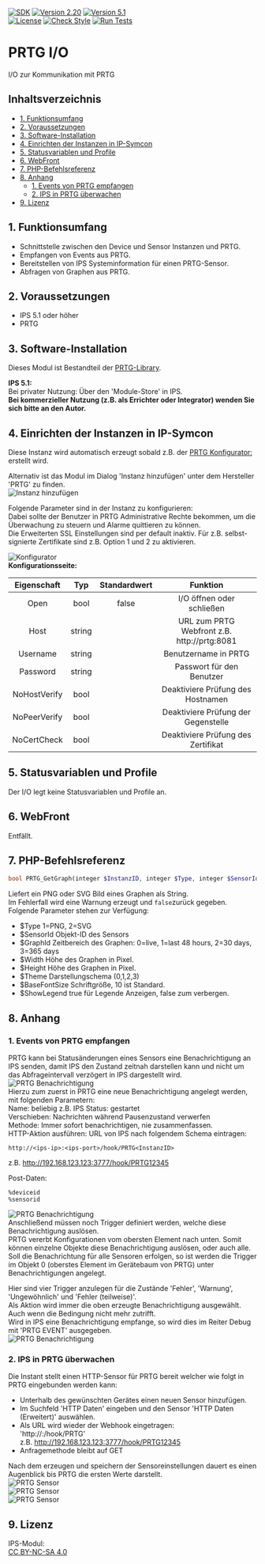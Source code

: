 [![SDK](https://img.shields.io/badge/Symcon-PHPModul-red.svg)](https://www.symcon.de/service/dokumentation/entwicklerbereich/sdk-tools/sdk-php/) 
[![Version 2.20](https://img.shields.io/badge/Modul%20Version-2.20-blue.svg)]() 
[![Version 5.1](https://img.shields.io/badge/Symcon%20Version-5.1%20%3E-green.svg)](https://www.symcon.de/forum/threads/30857-IP-Symcon-5-1-%28Stable%29-Changelog)  
[![License](https://img.shields.io/badge/License-CC%20BY--NC--SA%204.0-green.svg)](https://creativecommons.org/licenses/by-nc-sa/4.0/) 
[![Check Style](https://github.com/Nall-chan/PRTG/workflows/Check%20Style/badge.svg)](https://github.com/Nall-chan/PRTG/actions) 
[![Run Tests](https://github.com/Nall-chan/PRTG/workflows/Run%20Tests/badge.svg)](https://github.com/Nall-chan/PRTG/actions)  


# PRTG I/O
I/O zur Kommunikation mit PRTG  

## Inhaltsverzeichnis <!-- omit in toc -->

- [1. Funktionsumfang](#1-funktionsumfang)
- [2. Voraussetzungen](#2-voraussetzungen)
- [3. Software-Installation](#3-software-installation)
- [4. Einrichten der Instanzen in IP-Symcon](#4-einrichten-der-instanzen-in-ip-symcon)
- [5. Statusvariablen und Profile](#5-statusvariablen-und-profile)
- [6. WebFront](#6-webfront)
- [7. PHP-Befehlsreferenz](#7-php-befehlsreferenz)
- [8. Anhang](#8-anhang)
  - [1. Events von PRTG empfangen](#1-events-von-prtg-empfangen)
  - [2. IPS in PRTG überwachen](#2-ips-in-prtg-überwachen)
- [9. Lizenz](#9-lizenz)

## 1. Funktionsumfang

 - Schnittstelle zwischen den Device und Sensor Instanzen und PRTG.  
 - Empfangen von Events aus PRTG.  
 - Bereitstellen von IPS Systeminformation für einen PRTG-Sensor.  
 - Abfragen von Graphen aus PRTG.  

## 2. Voraussetzungen

 - IPS 5.1 oder höher  
 - PRTG

## 3. Software-Installation

 Dieses Modul ist Bestandteil der [PRTG-Library](../).  

**IPS 5.1:**  
   Bei privater Nutzung:
     Über den 'Module-Store' in IPS.  
   **Bei kommerzieller Nutzung (z.B. als Errichter oder Integrator) wenden Sie sich bitte an den Autor.**  

## 4. Einrichten der Instanzen in IP-Symcon

Diese Instanz wird automatisch erzeugt sobald z.B. der [PRTG Konfigurator:](../PRTGConfigurator/) erstellt wird.  

Alternativ ist das Modul im Dialog 'Instanz hinzufügen' unter dem Hersteller 'PRTG' zu finden.  
![Instanz hinzufügen](imgs/add.png)  

Folgende Parameter sind in der Instanz zu konfigurieren:  
Dabei sollte der Benutzer in PRTG Administrative Rechte bekommen, um die Überwachung zu steuern und Alarme quittieren zu können.  
Die Erweiterten SSL Einstellungen sind per default inaktiv.  Für z.B. selbst-signierte Zertifikate sind z.B. Option 1 und 2 zu aktivieren.  

![Konfigurator](imgs/conf.png)  
**Konfigurationsseite:**  

| Eigenschaft  |  Typ   | Standardwert |                  Funktion                   |
| :----------: | :----: | :----------: | :-----------------------------------------: |
|     Open     |  bool  |    false     |          I/O öffnen oder schließen          |
|     Host     | string |              | URL zum PRTG Webfront z.B. http://prtg:8081 |
|   Username   | string |              |            Benutzername in PRTG             |
|   Password   | string |              |          Passwort für den Benutzer          |
| NoHostVerify |  bool  |              |      Deaktiviere Prüfung des Hostnamen      |
| NoPeerVerify |  bool  |              |     Deaktiviere Prüfung der Gegenstelle     |
| NoCertCheck  |  bool  |              |     Deaktiviere Prüfung des Zertifikat      |

## 5. Statusvariablen und Profile

Der I/O legt keine Statusvariablen und Profile an.  

## 6. WebFront

Entfällt.  

## 7. PHP-Befehlsreferenz

```php
bool PRTG_GetGraph(integer $InstanzID, integer $Type, integer $SensorId, integer $GraphId, integer $Width, integer $Height, integer $Theme, integer $BaseFontSize, bool $ShowLegend)
```
Liefert ein PNG oder SVG Bild eines Graphen als String.  
Im Fehlerfall wird eine Warnung erzeugt und `false`zurück gegeben.  
Folgende Parameter stehen zur Verfügung:  
 - $Type 1=PNG, 2=SVG  
 - $SensorId Objekt-ID des Sensors  
 - $GraphId Zeitbereich des Graphen: 0=live, 1=last 48 hours, 2=30 days, 3=365 days  
 - $Width Höhe des Graphen in Pixel.  
 - $Height Höhe des Graphen in Pixel.  
 - $Theme Darstellungschema (0,1,2,3)  
 - $BaseFontSize Schriftgröße, 10 ist Standard.  
 - $ShowLegend true für Legende Anzeigen, false zum verbergen.  

## 8. Anhang

### 1. Events von PRTG empfangen  

PRTG kann bei Statusänderungen eines Sensors eine Benachrichtigung an IPS senden, damit IPS den Zustand zeitnah darstellen kann und nicht um das Abfrageintervall verzögert in IPS dargestellt wird.  
![PRTG Benachrichtigung](imgs/prtg_event1.png)  
Hierzu zum zuerst in PRTG eine neue Benachrichtigung angelegt werden, mit folgenden Parametern:  
Name: beliebig  z.B. IPS
Status: gestartet  
Verschieben: Nachrichten während Pausenzustand verwerfen  
Methode: Immer sofort benachrichtigen, nie zusammenfassen.  
HTTP-Aktion ausführen: URL von IPS nach folgendem Schema eintragen:  
```
http://<ips-ip>:<ips-port>/hook/PRTG<InstanzID>
```
z.B. http://192.168.123.123:3777/hook/PRTG12345  

Post-Daten:  
```
%deviceid
%sensorid
```
![PRTG Benachrichtigung](imgs/prtg_event2.png)  
Anschließend müssen noch Trigger definiert werden, welche diese Benachrichtigung auslösen.  
PRTG vererbt Konfigurationen vom obersten Element nach unten. Somit können einzelne Objekte diese Benachrichtigung auslösen, oder auch alle.  
Soll die Benachrichtung für alle Sensoren erfolgen, so ist werden die Trigger im Objekt 0 (oberstes Element im Gerätebaum von PRTG) unter Benachrichtigungen angelegt.  

Hier sind vier Trigger anzulegen für die Zustände 'Fehler', 'Warnung', 'Ungewöhnlich' und 'Fehler (teilweise)'.  
Als Aktion wird immer die oben erzeugte Benachrichtigung ausgewählt. Auch wenn die Bedingung nicht mehr zutrifft.  
Wird in IPS eine Benachrichtigung empfange, so wird dies im Reiter Debug mit 'PRTG EVENT' ausgegeben.  
![PRTG Benachrichtigung](imgs/prtg_event3.png)  

### 2. IPS in PRTG überwachen  

Die Instant stellt einen HTTP-Sensor für PRTG bereit welcher wie folgt in PRTG eingebunden werden kann:  
- Unterhalb des gewünschten Gerätes einen neuen Sensor hinzufügen.  
- Im Suchfeld 'HTTP Daten' eingeben und den Sensor 'HTTP Daten (Erweitert)' auswählen.  
- Als URL wird wieder der Webhook eingetragen:  
   'http://<ips-ip>:<ips-port>/hook/PRTG<InstanzID>'  
   z.B. http://192.168.123.123:3777/hook/PRTG12345  
- Anfragemethode bleibt auf GET  

Nach dem erzeugen und speichern der Sensoreinstellungen dauert es einen Augenblick bis PRTG die ersten Werte darstellt.  
![PRTG Sensor](imgs/prtg_sensor1.png)  
![PRTG Sensor](imgs/prtg_sensor2.png)  
![PRTG Sensor](imgs/prtg_sensor3.png)  


## 9. Lizenz

  IPS-Modul:  
  [CC BY-NC-SA 4.0](https://creativecommons.org/licenses/by-nc-sa/4.0/)  
